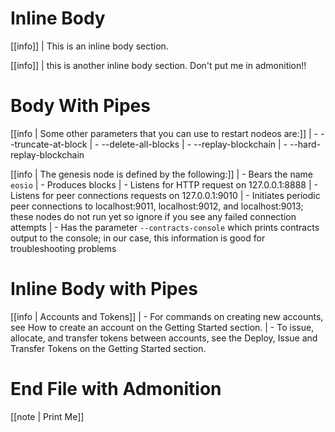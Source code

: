 # Inline Body

[[info]] | This is an inline body section.

[[info]] | this is another inline body section.
Don't put me in admonition!!

# Body With Pipes

[[info | Some other parameters that you can use to restart nodeos are:]]
| - --truncate-at-block | - --delete-all-blocks | - --replay-blockchain | - --hard-replay-blockchain

[[info | The genesis node is defined by the following:]]
| - Bears the name `eosio`
| - Produces blocks
| - Listens for HTTP request on 127.0.0.1:8888
| - Listens for peer connections requests on 127.0.0.1:9010
| - Initiates periodic peer connections to localhost:9011, localhost:9012, and localhost:9013; these nodes do not run yet so ignore if you see any failed connection attempts
| - Has the parameter `--contracts-console` which prints contracts output to the console; in our case, this information is good for troubleshooting problems

# Inline Body with Pipes

[[info | Accounts and Tokens]] | - For commands on creating new accounts, see How to create an account on the Getting Started section. | - To issue, allocate, and transfer tokens between accounts, see the Deploy, Issue and Transfer Tokens on the Getting Started section.

# End File with Admonition
[[note | Print Me]]
